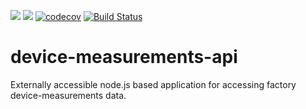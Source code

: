 [![](https://images.microbadger.com/badges/image/linn/device-measurements-api.svg)](https://microbadger.com/images/linn/device-measurements-api "Get your own image badge on microbadger.com") [![](https://images.microbadger.com/badges/version/linn/device-measurements-api.svg)](https://microbadger.com/images/linn/device-measurements-api "Get your own version badge on microbadger.com")
[![codecov](https://codecov.io/gh/linn/retailer-portal/branch/master/graph/badge.svg?token=zlSxkTS169)](https://codecov.io/gh/linn/retailer-portal)
[![Build Status](https://travis-ci.com/linn/device-measurements-api.svg?token=tCfyrpfmKKcSxC72Y7mq&branch=master)](https://travis-ci.com/linn/device-measurements-api)

# device-measurements-api
Externally accessible node.js based application for accessing factory device-measurements data.
